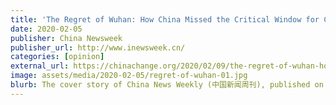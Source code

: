 ```yaml
---
title: 'The Regret of Wuhan: How China Missed the Critical Window for Controlling the Coronavirus Outbreak'
date: 2020-02-05
publisher: China Newsweek
publisher_url: http://www.inewsweek.cn/
categories: [opinion]
external_url: https://chinachange.org/2020/02/09/the-regret-of-wuhan-how-china-missed-the-critical-window-for-controlling-the-coronavirus-outbreak/
image: assets/media/2020-02-05/regret-of-wuhan-01.jpg
blurb: The cover story of China News Weekly (中国新闻周刊), published on February 5, put together a detailed timeline and asked the right questions. Within a day, the article was deleted from the magazine’s own website as well as major Chinese news portals.
---
```

